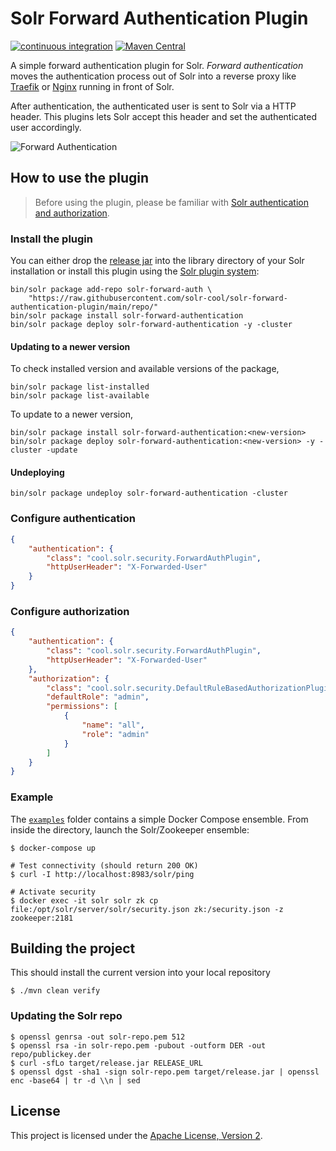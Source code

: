 # Solr Forward Authentication Plugin

[![continuous integration](https://github.com/solr-cool/solr-forward-authentication-plugin/actions/workflows/ci.yaml/badge.svg)](https://github.com/solr-cool/solr-forward-authentication-plugin/actions/workflows/ci.yaml)
[![Maven Central](https://img.shields.io/maven-central/v/cool.solr/solr-forward-authentication-plugin)](https://search.maven.org/artifact/cool.solr/solr-forward-authentication-plugin/)


A simple forward authentication plugin for Solr. _Forward authentication_ moves
the authentication process out of Solr into a reverse proxy like
[Traefik](https://doc.traefik.io/traefik/middlewares/http/forwardauth/) or
[Nginx](https://docs.nginx.com/nginx/admin-guide/security-controls/configuring-subrequest-authentication/) running in front of Solr.

After authentication, the authenticated user is sent to Solr via a HTTP header.
This plugins lets Solr accept this header and set the authenticated user
accordingly.


![Forward Authentication](https://doc.traefik.io/traefik/assets/img/middleware/authforward.png)

## How to use the plugin

> Before using the plugin, please be familiar with
> [Solr authentication and authorization](https://solr.apache.org/guide/8_11/authentication-and-authorization-plugins.html).

### Install the plugin

You can either drop the
[release jar](https://github.com/solr-cool/solr-forward-authentication-plugin/releases)
into the library directory of your Solr installation or install this plugin
using the [Solr plugin system](https://solr.apache.org/guide/8_11/solr-plugins.html):

```shell
bin/solr package add-repo solr-forward-auth \
    "https://raw.githubusercontent.com/solr-cool/solr-forward-authentication-plugin/main/repo/"
bin/solr package install solr-forward-authentication
bin/solr package deploy solr-forward-authentication -y -cluster
```

#### Updating to a newer version
To check installed version and available versions of the package,

```shell
bin/solr package list-installed
bin/solr package list-available
```

To update to a newer version,

```shell
bin/solr package install solr-forward-authentication:<new-version>
bin/solr package deploy solr-forward-authentication:<new-version> -y -cluster -update
```

#### Undeploying

```shell
bin/solr package undeploy solr-forward-authentication -cluster
```

### Configure authentication

```json
{
    "authentication": {
        "class": "cool.solr.security.ForwardAuthPlugin",
        "httpUserHeader": "X-Forwarded-User"
    }
}
```

### Configure authorization

```json
{
    "authentication": {
        "class": "cool.solr.security.ForwardAuthPlugin",
        "httpUserHeader": "X-Forwarded-User"
    },
    "authorization": {
        "class": "cool.solr.security.DefaultRuleBasedAuthorizationPlugin",
        "defaultRole": "admin",
        "permissions": [
            {
                "name": "all",
                "role": "admin"
            }
        ]
    }
}
```

### Example

The [`examples`](examples/) folder contains a simple Docker Compose ensemble.
From inside the directory, launch the Solr/Zookeeper ensemble:

```shell
$ docker-compose up

# Test connectivity (should return 200 OK)
$ curl -I http://localhost:8983/solr/ping

# Activate security
$ docker exec -it solr solr zk cp file:/opt/solr/server/solr/security.json zk:/security.json -z zookeeper:2181
```

## Building the project

This should install the current version into your local repository

    $ ./mvn clean verify

### Updating the Solr repo

```shell
$ openssl genrsa -out solr-repo.pem 512
$ openssl rsa -in solr-repo.pem -pubout -outform DER -out repo/publickey.der
$ curl -sfLo target/release.jar RELEASE_URL
$ openssl dgst -sha1 -sign solr-repo.pem target/release.jar | openssl enc -base64 | tr -d \\n | sed

```

## License

This project is licensed under the [Apache License, Version 2](http://www.apache.org/licenses/LICENSE-2.0.html).

